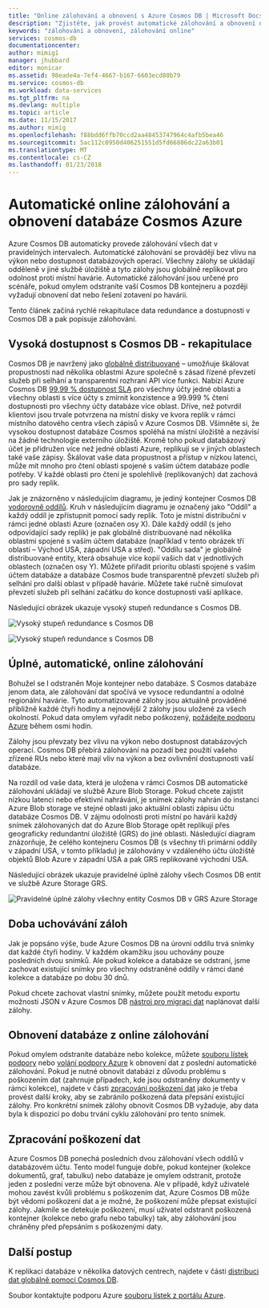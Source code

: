 ```yaml
---
title: "Online zálohování a obnovení s Azure Cosmos DB | Microsoft Docs"
description: "Zjistěte, jak provést automatické zálohování a obnovení na databázi Azure Cosmos DB."
keywords: "zálohování a obnovení, zálohování online"
services: cosmos-db
documentationcenter: 
author: mimig1
manager: jhubbard
editor: monicar
ms.assetid: 98eade4a-7ef4-4667-b167-6603ecd80b79
ms.service: cosmos-db
ms.workload: data-services
ms.tgt_pltfrm: na
ms.devlang: multiple
ms.topic: article
ms.date: 11/15/2017
ms.author: mimig
ms.openlocfilehash: f88bdd6ffb70ccd2aa48453747964c4afb5bea46
ms.sourcegitcommit: 5ac112c0950d406251551d5fd66806dc22a63b01
ms.translationtype: MT
ms.contentlocale: cs-CZ
ms.lasthandoff: 01/23/2018
---
```

# <a name="automatic-online-backup-and-restore-with-azure-cosmos-db"></a>Automatické online zálohování a obnovení databáze Cosmos Azure
Azure Cosmos DB automaticky provede zálohování všech dat v pravidelných intervalech. Automatické zálohování se provádějí bez vlivu na výkon nebo dostupnost databázových operací. Všechny zálohy se ukládají odděleně v jiné službě úložiště a tyto zálohy jsou globálně replikovat pro odolnost proti místní havárie. Automatické zálohování jsou určené pro scénáře, pokud omylem odstraníte vaší Cosmos DB kontejneru a později vyžadují obnovení dat nebo řešení zotavení po havárii.  

Tento článek začíná rychlé rekapitulace data redundance a dostupnosti v Cosmos DB a pak popisuje zálohování. 

## <a name="high-availability-with-cosmos-db---a-recap"></a>Vysoká dostupnost s Cosmos DB - rekapitulace
Cosmos DB je navržený jako [globálně distribuované](distribute-data-globally.md) – umožňuje škálovat propustnosti nad několika oblastmi Azure společně s zásad řízené převzetí služeb při selhání a transparentní rozhraní API více funkci. Nabízí Azure Cosmos DB [99,99 % dostupnost SLA](https://azure.microsoft.com/support/legal/sla/cosmos-db) pro všechny účty jedné oblasti a všechny oblasti s více účty s zmírnit konzistence a 99.999 % čtení dostupnosti pro všechny účty databáze více oblast. Dříve, než potvrdil klientovi jsou trvale potvrzena na místní disky ve kvora replik v rámci místního datového centra všech zápisů v Azure Cosmos DB. Všimněte si, že vysokou dostupnost databáze Cosmos spoléhá na místní úložiště a nezávisí na žádné technologie externího úložiště. Kromě toho pokud databázový účet je přidružen více než jedné oblasti Azure, replikují se v jiných oblastech také vaše zápisy. Škálovat vaše data propustnost a přístup v nízkou latenci, může mít mnoho pro čtení oblasti spojené s vaším účtem databáze podle potřeby. V každé oblasti pro čtení je spolehlivě (replikovaných) dat zachová pro sady replik.  

Jak je znázorněno v následujícím diagramu, je jediný kontejner Cosmos DB [vodorovně oddílů](partition-data.md). Kruh v následujícím diagramu je označený jako "Oddíl" a každý oddíl je zpřístupnit pomocí sady replik. Toto je místní distribuční v rámci jedné oblasti Azure (označen osy X). Dále každý oddíl (s jeho odpovídající sady replik) je pak globálně distribuované nad několika oblastmi spojené s vaším účtem databáze (například v tento obrázek tří oblastí – Východ USA, západní USA a střed). "Oddílu sada" je globálně distribuované entity, která obsahuje více kopií vašich dat v jednotlivých oblastech (označen osy Y). Můžete přiřadit prioritu oblasti spojené s vaším účtem databáze a databáze Cosmos bude transparentně převzetí služeb při selhání pro další oblast v případě havárie. Můžete také ručně simulovat převzetí služeb při selhání začátku do konce dostupnosti vaší aplikace.  

Následující obrázek ukazuje vysoký stupeň redundance s Cosmos DB.

![Vysoký stupeň redundance s Cosmos DB](./media/online-backup-and-restore/redundancy.png)

![Vysoký stupeň redundance s Cosmos DB](./media/online-backup-and-restore/global-distribution.png)

## <a name="full-automatic-online-backups"></a>Úplné, automatické, online zálohování
Bohužel se I odstraněn Moje kontejner nebo databáze. S Cosmos databáze jenom data, ale zálohování dat spočívá ve vysoce redundantní a odolné regionální havárie. Tyto automatizované zálohy jsou aktuálně prováděné přibližně každé čtyři hodiny a nejnovější 2 zálohy jsou uložené za všech okolností. Pokud data omylem vyřadit nebo poškozený, [požádejte podporu Azure](https://azure.microsoft.com/support/options/) během osmi hodin. 

Zálohy jsou převzaty bez vlivu na výkon nebo dostupnost databázových operací. Cosmos DB přebírá zálohování na pozadí bez použití vašeho zřízené RUs nebo které mají vliv na výkon a bez ovlivnění dostupnosti vaší databáze. 

Na rozdíl od vaše data, která je uložena v rámci Cosmos DB automatické zálohování ukládají ve službě Azure Blob Storage. Pokud chcete zajistit nízkou latenci nebo efektivní nahrávání, je snímek zálohy nahrán do instanci Azure Blob storage ve stejné oblasti jako aktuální oblasti zápisu účtu databáze Cosmos DB. V zájmu odolnosti proti místní po havárii každý snímek zálohovaných dat do Azure Blob Storage opět replikují přes geograficky redundantní úložiště (GRS) do jiné oblasti. Následující diagram znázorňuje, že celého kontejneru Cosmos DB (s všechny tři primární oddíly v západní USA, v tomto příkladu) je zálohovány v vzdáleného účtu úložiště objektů Blob Azure v západní USA a pak GRS replikované východní USA. 

Následující obrázek ukazuje pravidelné úplné zálohy všech Cosmos DB entit ve službě Azure Storage GRS.

![Pravidelné úplné zálohy všechny entity Cosmos DB v GRS Azure Storage](./media/online-backup-and-restore/automatic-backup.png)

## <a name="backup-retention-period"></a>Doba uchovávání záloh
Jak je popsáno výše, bude Azure Cosmos DB na úrovni oddílu trvá snímky dat každé čtyři hodiny. V každém okamžiku jsou uchovány pouze posledních dvou snímků. Ale pokud kolekce a databáze se odstraní, jsme zachovat existující snímky pro všechny odstraněné oddíly v rámci dané kolekce a databáze po dobu 30 dnů.

Pokud chcete zachovat vlastní snímky, můžete použít metodu exportu možnosti JSON v Azure Cosmos DB [nástroj pro migraci dat](import-data.md#export-to-json-file) naplánovat další zálohy.

## <a name="restoring-a-database-from-an-online-backup"></a>Obnovení databáze z online zálohování
Pokud omylem odstraníte databáze nebo kolekce, můžete [souboru lístek podpory](https://portal.azure.com/?#blade/Microsoft_Azure_Support/HelpAndSupportBlade) nebo [volání podpory Azure](https://azure.microsoft.com/support/options/) k obnovení dat z poslední automatické zálohování. Pokud je nutné obnovit databázi z důvodu problému s poškozením dat (zahrnuje případech, kde jsou odstraněny dokumenty v rámci kolekce), najdete v části [zpracování poškození dat](#handling-data-corruption) jako je třeba provést další kroky, aby se zabránilo poškozená data přepsání existující zálohy. Pro konkrétní snímek zálohy obnovit Cosmos DB vyžaduje, aby data byla k dispozici po dobu trvání cyklu zálohování pro tento snímek.

## <a name="handling-data-corruption"></a>Zpracování poškození dat
Azure Cosmos DB ponechá posledních dvou zálohování všech oddílů v databázovém účtu. Tento model funguje dobře, pokud kontejner (kolekce dokumentů, graf, tabulku) nebo databáze je omylem odstranit, protože jeden z poslední verze může být obnovena. Ale v případě, když uživatelé mohou zavést kvůli problému s poškozením dat, Azure Cosmos DB může být vědomi poškození dat a je možné, že poškození může přepsat existující zálohy. Jakmile se detekuje poškození, musí uživatel odstranit poškozená kontejner (kolekce nebo grafu nebo tabulky) tak, aby zálohování jsou chráněny před přepsáním s poškozenými daty.

## <a name="next-steps"></a>Další postup

K replikaci databáze v několika datových centrech, najdete v části [distribuci dat globálně pomocí Cosmos DB](distribute-data-globally.md). 

Soubor kontaktujte podporu Azure [souboru lístek z portálu Azure](https://portal.azure.com/?#blade/Microsoft_Azure_Support/HelpAndSupportBlade).

